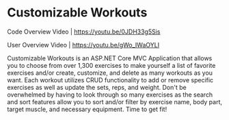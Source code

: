 # Customizable Workouts

Code Overview Video | 
https://youtu.be/0JDH33g5Sis

User Overview Video | 
https://youtu.be/gWo_IWaOYLI

Customizable Workouts is an ASP.NET Core MVC Application that allows you to choose from over 1,300 exercises to make yourself a list of favorite exercises and/or create, customize, and delete as many workouts as you want. Each workout utilizes CRUD functionality to add or remove specific exercises as well as update the sets, reps, and weight. Don't be overwhelmed by having to look through so many exercises as the search and sort features allow you to sort and/or filter by exercise name, body part, target muscle, and necessary equipment. Time to get fit!
